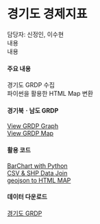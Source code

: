 # 경기도 경제지표

담당자: 신정인, 이수현<br>
내용<br>
내용<br>

#### 주요 내용

경기도 GRDP 수집<br>
파이썬을 활용한 HTML Map 변환<br>

#### 경기북ㆍ남도 GRDP
[View GRDP Graph](https://jinuew.github.io/sicm2002-6/assets/GRDP막대그래프.html)<br>
[View GRDP Map](https://jinuew.github.io/sicm2002-6/assets/Gyeonggi_GRDP_Map.html)<br>

#### 활용 코드
[BarChart with Python](https://github.com/jinuew/sicm2002-6/blob/main/assets/Code/GRDP.ipynb)<br>
[CSV & SHP Data Join](https://github.com/jinuew/sicm2002-6/blob/main/assets/Code/shp와csv조인.ipynb)<br>
[geojson to HTML MAP](https://github.com/jinuew/sicm2002-6/blob/main/assets/Code/Geojson_to_html.ipynb)<br>


#### 데이터 다운로드
[경기도 GRDP](https://github.com/jinuew/sicm2002-6/raw/main/assets/Data/경기도GRDP.xlsx)<br>
